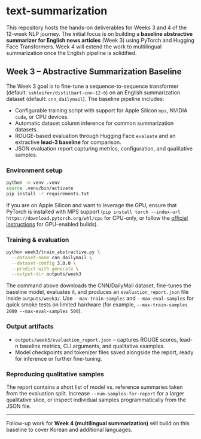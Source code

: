 # text-summarization

This repository hosts the hands-on deliverables for Weeks 3 and 4 of the 12-week NLP journey.  The initial focus is on building a **baseline abstractive summarizer for English news articles** (Week 3) using PyTorch and Hugging Face Transformers.  Week 4 will extend the work to multilingual summarization once the English pipeline is solidified.

## Week 3 – Abstractive Summarization Baseline

The Week 3 goal is to fine-tune a sequence-to-sequence transformer (default: `sshleifer/distilbart-cnn-12-6`) on an English summarization dataset (default: `cnn_dailymail`).  The baseline pipeline includes:

- Configurable training script with support for Apple Silicon `mps`, NVIDIA `cuda`, or CPU devices.
- Automatic dataset column inference for common summarization datasets.
- ROUGE-based evaluation through Hugging Face `evaluate` and an extractive **lead-3 baseline** for comparison.
- JSON evaluation report capturing metrics, configuration, and qualitative samples.

### Environment setup

```bash
python -m venv .venv
source .venv/bin/activate
pip install -r requirements.txt
```

If you are on Apple Silicon and want to leverage the GPU, ensure that PyTorch is installed with MPS support (`pip install torch --index-url https://download.pytorch.org/whl/cpu` for CPU-only, or follow the [official instructions](https://pytorch.org/get-started/locally/) for GPU-enabled builds).

### Training & evaluation

```bash
python week3/train_abstractive.py \
  --dataset-name cnn_dailymail \
  --dataset-config 3.0.0 \
  --predict-with-generate \
  --output-dir outputs/week3
```

The command above downloads the CNN/DailyMail dataset, fine-tunes the baseline model, evaluates it, and produces an `evaluation_report.json` file inside `outputs/week3/`.  Use `--max-train-samples` and `--max-eval-samples` for quick smoke tests on limited hardware (for example, `--max-train-samples 2000 --max-eval-samples 500`).

### Output artifacts

- `outputs/week3/evaluation_report.json` – captures ROUGE scores, lead-n baseline metrics, CLI arguments, and qualitative examples.
- Model checkpoints and tokenizer files saved alongside the report, ready for inference or further fine-tuning.

### Reproducing qualitative samples

The report contains a short list of model vs. reference summaries taken from the evaluation split.  Increase `--num-samples-for-report` for a larger qualitative slice, or inspect individual samples programmatically from the JSON file.

---

Follow-up work for **Week 4 (multilingual summarization)** will build on this baseline to cover Korean and additional languages.
